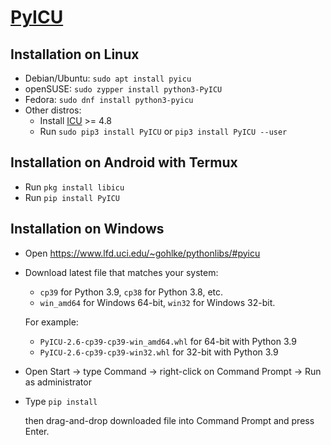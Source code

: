 # [PyICU](https://pyicu.org)

## Installation on Linux

- Debian/Ubuntu: `sudo apt install pyicu`
- openSUSE: `sudo zypper install python3-PyICU`
- Fedora: `sudo dnf install python3-pyicu`
- Other distros:
  - Install [ICU](https://icu.unicode.org/) >= 4.8
  - Run `sudo pip3 install PyICU` or `pip3 install PyICU --user`

## Installation on Android with Termux

- Run `pkg install libicu`
- Run `pip install PyICU`

## Installation on Windows

- Open https://www.lfd.uci.edu/~gohlke/pythonlibs/#pyicu

- Download latest file that matches your system:

  - `cp39` for Python 3.9, `cp38` for Python 3.8, etc.
  - `win_amd64` for Windows 64-bit, `win32` for Windows 32-bit.

  For example:

  - `PyICU‑2.6‑cp39‑cp39‑win_amd64.whl` for 64-bit with Python 3.9
  - `PyICU‑2.6‑cp39‑cp39‑win32.whl` for 32-bit with Python 3.9

- Open Start -> type Command -> right-click on Command Prompt -> Run as administrator

- Type `pip install `

  then drag-and-drop downloaded file into Command Prompt and press Enter.
